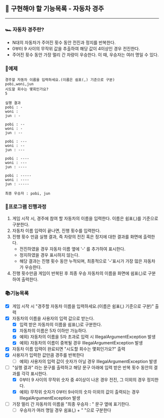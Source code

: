 ## 🚀 구현해야 할 기능목록 - 자동차 경주
___

### 🏎️ 자동차 경주란?
- N대의 자동차가 주어진 횟수 동안 전진과 정지를 반복한다.
- 0부터 9 사이의 무작위 값을 추출하여 해당 값이 4이상인 경우 전진한다. 
- 주어진 횟수 동안 가장 멀리 간 차량이 우승한다. 이 때, 우승자는 여러 명일 수 있다.

### 🔭예제

    경주할 자동차 이름을 입력하세요.(이름은 쉼표(,) 기준으로 구분)
    pobi,woni,jun
    시도할 회수는 몇회인가요?
    5
    
    실행 결과
    pobi : -
    woni :
    jun : -
    
    pobi : --
    woni : -
    jun : --
    
    pobi : ---
    woni : --
    jun : ---
    
    pobi : ----
    woni : ---
    jun : ----
    
    pobi : -----
    woni : ----
    jun : -----
    
    최종 우승자 : pobi, jun  

### 📌프로그램 진행과정
1) 게임 시작 시, 경주에 참여 할 자동차의 이름을 입력한다. 이름은 쉼표(,)를 기준으로 구분한다.
2) 자동차 이름 입력이 끝나면, 진행 횟수를 입력한다.
3) 진행 횟수 만큼 실행 결과, 즉 차량의 전진 혹은 정지에 대한 결과를 화면에 출력한다.
    - 전진하였을 경우 자동차 이름 옆에 '-' 를 추가하여 표시한다.
    - 정지하였을 경우 표시하지 않는다.
    - 해당 결과는 진행 횟수 동안 누적되며, 최종적으로 '-'표시가 가장 많은 자동차가 우승한다.
4) 진행 횟수만큼 게임이 반복된 후 최종 우승 자동차의 이름을 화면에 쉼표(,)로 구분하여 출력한다.

### 📚기능목록
- [x] 게임 시작 시 "경주할 자동차 이름을 입력하세요.(이름은 쉼표(,) 기준으로 구분)" 출력
- [x] 자동차의 이름을 사용자의 입력 값으로 받는다.
  - [x] 입력 받은 자동차의 이름을 쉼표(,)로 구분한다.
  - [x] 자동차의 이름은 5자 이하만 가능하다.
  - [x] 예외) 자동차의 이름을 5자 초과로 입력 시 IllegalArgumentException 발생
  - [x] 예외) 자동차의 이름이 중복될 경우 IllegalArgumentException 발생
- [x] 자동차 이름 입력이 완료되면 "시도할 회수는 몇회인가요?" 출력
- [x] 사용자가 입력한 값만큼 경주를 반복한다
  - [ ] 예외) 사용자의 입력 값이 숫자가 아닐 경우 IllegalArgumentException 발생
- [ ] "실행 결과" 라는 문구를 출력하고 해당 문구 아래에 입력 받은 반복 횟수 동안의 결과를 각각 표시한다.
  - [x] 0부터 9 사이의 무작위 숫자 중 4이상이 나온 경우 전진, 그 이외의 경우 정지한다.
  - [x] 예외) 무작위 숫자가 0부터 9사이의 숫자 이외의 값이 출력되는 경우 IllegalArgumentException 발생
- [ ] 가장 멀리 간 자동차의 이름을 "최종 우승자 : " 문구 옆에 표기한다.
  - [ ] 우승자가 여러 명일 경우 쉼표(,) + " "으로 구분한다  
